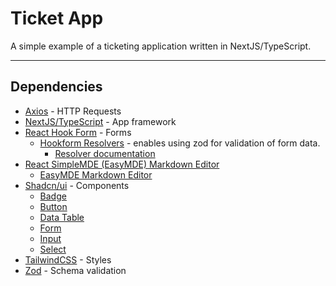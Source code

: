 # Ticket App

A simple example of a ticketing application written in NextJS/TypeScript.

---
## Dependencies

- [Axios](https://axios-http.com/docs/intro) - HTTP Requests
- [NextJS/TypeScript](https://nextjs.org/) - App framework
- [React Hook Form](https://www.react-hook-form.com/) - Forms
  - [Hookform Resolvers](https://www.npmjs.com/package/@hookform/resolvers) - enables using zod for validation of form data.
    - [Resolver documentation](https://react-hook-form.com/docs/useform#resolver)
- [React SimpleMDE (EasyMDE) Markdown Editor](https://www.npmjs.com/package/react-simplemde-editor)
  - [EasyMDE Markdown Editor](https://www.npmjs.com/package/easymde)
- [Shadcn/ui](https://ui.shadcn.com/) - Components
  - [Badge](https://ui.shadcn.com/docs/components/badge)
  - [Button](https://ui.shadcn.com/docs/components/button)
  - [Data Table](https://ui.shadcn.com/docs/components/data-table)
  - [Form](https://ui.shadcn.com/docs/components/form)
  - [Input](https://ui.shadcn.com/docs/components/input) 
  - [Select](https://ui.shadcn.com/docs/components/select)
- [TailwindCSS](https://tailwindcss.com/) - Styles
- [Zod](https://zod.dev/) - Schema validation
